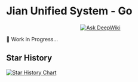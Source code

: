 # Jian Unified System - Go

<div align="center">
  <a href="https://deepwiki.com/Jian-GitHub/Jian-Unified-System-Go">
    <img src="https://deepwiki.com/badge.svg" alt="Ask DeepWiki"/>
  </a>
</div>

<p>🚧 Work in Progress...</p>

## Star History

<a href="https://www.star-history.com/#Jian-GitHub/Jian-Unified-System-Go&Date">
 <picture>
   <source media="(prefers-color-scheme: dark)" srcset="https://api.star-history.com/svg?repos=Jian-GitHub/Jian-Unified-System-Go&type=Date&theme=dark" />
   <source media="(prefers-color-scheme: light)" srcset="https://api.star-history.com/svg?repos=Jian-GitHub/Jian-Unified-System-Go&type=Date" />
   <img alt="Star History Chart" src="https://api.star-history.com/svg?repos=Jian-GitHub/Jian-Unified-System-Go&type=Date" />
 </picture>
</a>
